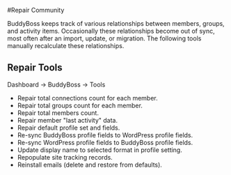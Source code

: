 #Repair Community

BuddyBoss keeps track of various relationships between members, groups, and activity items. Occasionally these relationships become out of sync, most often after an import, update, or migration. The following tools manually recalculate these relationships.

Repair Tools
------------

Dashboard -> BuddyBoss -> Tools

*   Repair total connections count for each member.
*   Repair total groups count for each member.
*   Repair total members count.
*   Repair member "last activity" data.
*   Repair default profile set and fields.
*   Re-sync BuddyBoss profile fields to WordPress profile fields.
*   Re-sync WordPress profile fields to BuddyBoss profile fields.
*   Update display name to selected format in profile setting.
*   Repopulate site tracking records.
*   Reinstall emails (delete and restore from defaults).